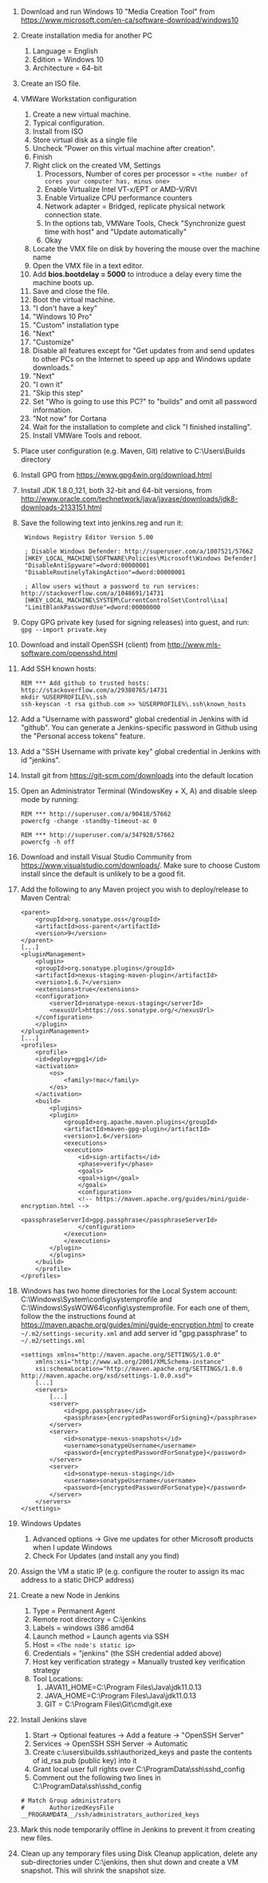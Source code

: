1. Download and run Windows 10 "Media Creation Tool" from https://www.microsoft.com/en-ca/software-download/windows10
2. Create installation media for another PC
	1. Language = English
	2. Edition = Windows 10
	3. Architecture = 64-bit
3. Create an ISO file.
4. VMWare Workstation configuration
	1. Create a new virtual machine.
	2. Typical configuration.
	3. Install from ISO
	4. Store virtual disk as a single file
	5. Uncheck "Power on this virtual machine after creation".
	6. Finish
	7. Right click on the created VM, Settings
		1. Processors, Number of cores per processor = `<the number of cores your computer has, minus one>`
		2. Enable Virtualize Intel VT-x/EPT or AMD-V/RVI
		3. Enable Virtualize CPU performance counters
		4. Network adapter = Bridged, replicate physical network connection state.
		5. In the options tab, VMWare Tools, Check "Synchronize guest time with host" and "Update automatically"
		6. Okay
	8. Locate the VMX file on disk by hovering the mouse over the machine name
	9. Open the VMX file in a text editor.
	10. Add **bios.bootdelay = 5000** to introduce a delay every time the machine boots up.
	11. Save and close the file.
	12. Boot the virtual machine.
	13. "I don't have a key"
	14. "Windows 10 Pro"
	15. "Custom" installation type
	16. "Next"
	17. "Customize"
	18. Disable all features except for "Get updates from and send updates to other PCs on the Internet to speed up app and Windows update downloads."
	19. "Next"
	20. "I own it"
	21. "Skip this step"
	22. Set "Who is going to use this PC?" to "builds" and omit all password information.
	23. "Not now" for Cortana
	24. Wait for the installation to complete and click "I finished installing".
	25. Install VMWare Tools and reboot.
5. Place user configuration (e.g. Maven, Git) relative to C:\Users\Builds directory
6. Install GPG from https://www.gpg4win.org/download.html
7. Install JDK 1.8.0_121, both 32-bit and 64-bit versions, from http://www.oracle.com/technetwork/java/javase/downloads/jdk8-downloads-2133151.html
8. Save the following text into jenkins.reg and run it:

		Windows Registry Editor Version 5.00

		; Disable Windows Defender: http://superuser.com/a/1007521/57662
		[HKEY_LOCAL_MACHINE\SOFTWARE\Policies\Microsoft\Windows Defender]
		"DisableAntiSpyware"=dword:00000001
		"DisableRoutinelyTakingAction"=dword:00000001

		; Allow users without a password to run services: http://stackoverflow.com/a/1048691/14731
		[HKEY_LOCAL_MACHINE\SYSTEM\CurrentControlSet\Control\Lsa]
		"LimitBlankPasswordUse"=dword:00000000

9. Copy GPG private key (used for signing releases) into guest, and run: `gpg --import private.key`
10. Download and install OpenSSH (client) from http://www.mls-software.com/opensshd.html
11. Add SSH known hosts:

		REM *** Add github to trusted hosts: http://stackoverflow.com/a/29380765/14731
		mkdir %USERPROFILE%\.ssh
		ssh-keyscan -t rsa github.com >> %USERPROFILE%\.ssh\known_hosts

12. Add a "Username with password" global credential in Jenkins with id "github". You can generate a Jenkins-specific password in Github using the "Personal access tokens" feature.
13. Add a "SSH Username with private key" global credential in Jenkins with id "jenkins".
14. Install git from https://git-scm.com/downloads into the default location
15. Open an Administrator Terminal (WindowsKey + X, A) and disable sleep mode by running:

		REM *** http://superuser.com/a/90418/57662
		powercfg -change -standby-timeout-ac 0

		REM *** http://superuser.com/a/347928/57662
		powercfg -h off

15. Download and install Visual Studio Community from https://www.visualstudio.com/downloads/. Make sure to choose Custom install since the default is unlikely to be a good fit.
16. Add the following to any Maven project you wish to deploy/release to Maven Central:

		<parent>
		    <groupId>org.sonatype.oss</groupId>
		    <artifactId>oss-parent</artifactId>
		    <version>9</version>
		</parent>
		[...]
		<pluginManagement>
		    <plugin>
			<groupId>org.sonatype.plugins</groupId>
			<artifactId>nexus-staging-maven-plugin</artifactId>
			<version>1.6.7</version>
			<extensions>true</extensions>
			<configuration>
			    <serverId>sonatype-nexus-staging</serverId>
			    <nexusUrl>https://oss.sonatype.org/</nexusUrl>
			</configuration>
		    </plugin>
		</pluginManagement>
		[...]
		<profiles>
		    <profile>
			<id>deploy+gpg1</id>
			<activation>
				<os>
					<family>!mac</family>
				</os>
			</activation>
			<build>
			    <plugins>
				<plugin>
				    <groupId>org.apache.maven.plugins</groupId>
				    <artifactId>maven-gpg-plugin</artifactId>
				    <version>1.6</version>
				    <executions>
					<execution>
					    <id>sign-artifacts</id>
						<phase>verify</phase>
					    <goals>
						<goal>sign</goal>
					    </goals>
					    <configuration>
						<!-- https://maven.apache.org/guides/mini/guide-encryption.html -->
						<passphraseServerId>gpg.passphrase</passphraseServerId>
					    </configuration>
					</execution>
				    </executions>
				</plugin>
			    </plugins>
			</build>
		    </profile>
		</profiles>

17. Windows has two home directories for the Local System account: C:\Windows\System\config\systemprofile and C:\Windows\SysWOW64\config\systemprofile. For each one of them, follow the the instructions found at https://maven.apache.org/guides/mini/guide-encryption.html to create `~/.m2/settings-security.xml` and add server id "gpg.passphrase" to `~/.m2/settings.xml`

		<settings xmlns="http://maven.apache.org/SETTINGS/1.0.0"
		    xmlns:xsi="http://www.w3.org/2001/XMLSchema-instance"
		    xsi:schemaLocation="http://maven.apache.org/SETTINGS/1.0.0 http://maven.apache.org/xsd/settings-1.0.0.xsd">
			[...]
			<servers>
				[...]
				<server>
					<id>gpg.passphrase</id>
					<passphrase>{encryptedPasswordForSigning}</passphrase>
				</server>
				<server>
					<id>sonatype-nexus-snapshots</id>
					<username>sonatypeUsername</username>
					<password>{encryptedPasswordForSonatype}</password>
				</server>
				<server>
					<id>sonatype-nexus-staging</id>
					<username>sonatypeUsername</username>
					<password>{encryptedPasswordForSonatype}</password>
				</server>
			</servers>
		</settings>

18. Windows Updates
	1. Advanced options → Give me updates for other Microsoft products when I update Windows
	2. Check For Updates (and install any you find)
19. Assign the VM a static IP (e.g. configure the router to assign its mac address to a static DHCP address)
20. Create a new Node in Jenkins
	1. Type = Permanent Agent
	2. Remote root directory = C:\jenkins
	3. Labels = windows i386 amd64
	4. Launch method = Launch agents via SSH
	5. Host = `<The node's static ip>`
	6. Credentials = "jenkins" (the SSH credential added above)
	7. Host key verification strategy = Manually trusted key verification strategy
	8. Tool Locations:
		1. JAVA11_HOME=C:\Program Files\Java\jdk11.0.13
		2. JAVA_HOME=C:\Program Files\Java\jdk11.0.13
		3. GIT = C:\Program Files\Git\cmd\git.exe
21. Install Jenkins slave
	1. Start -> Optional features -> Add a feature -> "OpenSSH Server"
	2. Services -> OpenSSH SSH Server -> Automatic
	3. Create c:\users\builds\.ssh\authorized_keys and paste the contents of id_rsa.pub (public key) into it
	4. Grant local user full rights over C:\ProgramData\ssh\sshd_config
	5. Comment out the following two lines in C:\ProgramData\ssh\sshd_config
	```
	# Match Group administrators
	#       AuthorizedKeysFile __PROGRAMDATA__/ssh/administrators_authorized_keys
	```
22. Mark this node temporarily offline in Jenkins to prevent it from creating new files.
23. Clean up any temporary files using Disk Cleanup application, delete any sub-directories under C:\jenkins, then shut down and create a VM snapshot. This will shrink the snapshot size.
